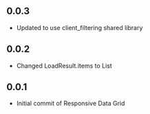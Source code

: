 ## 0.0.3

- Updated to use client_filtering shared library

## 0.0.2

- Changed LoadResult.items to List<TItem>

## 0.0.1

- Initial commit of Responsive Data Grid
